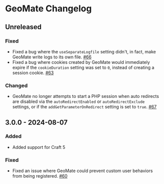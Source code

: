 # GeoMate Changelog

## Unreleased 
### Fixed
- Fixed a bug where the `useSeparateLogfile` setting didn't, in fact, make GeoMate write logs to its own file. [#66](https://github.com/vaersaagod/geomate/issues/66)
- Fixed a bug where cookies created by GeoMate would immediately expire if the `cookieDuration` setting was set to `0`, instead of creating a session cookie. [#63](https://github.com/vaersaagod/geomate/issues/63)
### Changed 
- GeoMate no longer attempts to start a PHP session when auto redirects are disabled via the `autoRedirectEnabled` or `autoRedirectExclude` settings, or if the `addGetParameterOnRedirect` setting is set to `true`. [#67
  ](https://github.com/vaersaagod/geomate/issues/67)

## 3.0.0 - 2024-08-07
### Added
- Added support for Craft 5
### Fixed 
- Fixed an issue where GeoMate could prevent custom user behaviors from being registered. [#60](https://github.com/vaersaagod/geomate/issues/60) 

